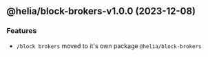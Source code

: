 ## @helia/block-brokers-v1.0.0 (2023-12-08)


### Features

* `/block brokers` moved to it's own package `@helia/block-brokers`

